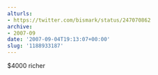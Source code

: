 ```yaml
---
alturls:
- https://twitter.com/bismark/status/247070862
archive:
- 2007-09
date: '2007-09-04T19:13:07+00:00'
slug: '1188933187'
---
```


$4000 richer

